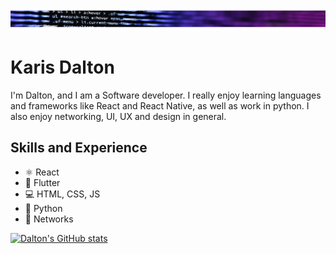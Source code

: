 ![Software Developer](https://github.com/karisdalton/karisdalton/blob/main/image-1.png?raw=true)

# Karis Dalton

I'm Dalton, and I am a Software developer. I really enjoy learning languages and frameworks like React and React Native, as well as work in python. I also enjoy networking, UI, UX and design in general.

## Skills and Experience
* ⚛ React
* 📱 Flutter
* 💻 HTML, CSS, JS
* 🐍 Python
* 🛜 Networks

[![Dalton's GitHub stats](https://github-readme-stats.vercel.app/api?username=karisdalton)](https://github.com/karisdalton/github-readme-stats)
